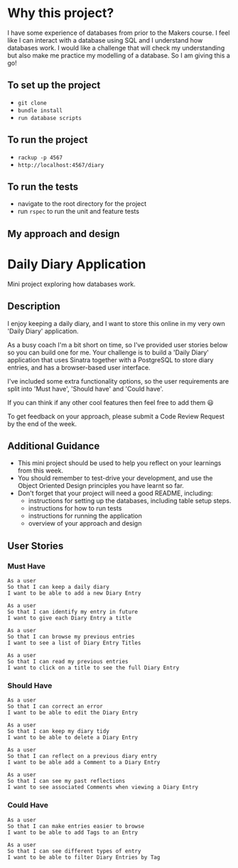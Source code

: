 # Why this project?

I have some experience of databases from prior to the Makers course. I feel like I can interact with a database using SQL and I understand how databases work. I would like a challenge that will check my understanding but also make me practice my modelling of a database. So I am giving this a go!

## To set up the project

- `git clone`
- `bundle install`
- `run database scripts`

## To run the project

- `rackup -p 4567`
- `http://localhost:4567/diary`

## To run the tests

- navigate to the root directory for the project
- run `rspec` to run the unit and feature tests

## My approach and design



# Daily Diary Application

Mini project exploring how databases work.

## Description

I enjoy keeping a daily diary, and I want to store this online in my very own 'Daily Diary' application.

As a busy coach I'm a bit short on time, so I've provided user stories below so you can build one for me. Your challenge is to build a 'Daily Diary' application that uses Sinatra together with a PostgreSQL to store diary entries, and has a browser-based user interface.

I've included some extra functionality options, so the user requirements are split into 'Must have', 'Should have'  and 'Could have'.

If you can think if any other cool features then feel free to add them 😃

To get feedback on your approach, please submit a Code Review Request by the end of the week.


## Additional Guidance

- This mini project should be used to help you reflect on your learnings from this week.
- You should remember to test-drive your development, and use the Object Oriented Design principles you have learnt so far.
- Don't forget that your project will need a good README, including:
  - instructions for setting up the databases, including table setup steps.
  - instructions for how to run tests
  - instructions for running the application
  - overview of your approach and design

## User Stories

### Must Have

```
As a user
So that I can keep a daily diary
I want to be able to add a new Diary Entry
```

```
As a user
So that I can identify my entry in future
I want to give each Diary Entry a title
```

```
As a user
So that I can browse my previous entries
I want to see a list of Diary Entry Titles
```

```
As a user
So that I can read my previous entries
I want to click on a title to see the full Diary Entry
```

### Should Have

```
As a user
So that I can correct an error
I want to be able to edit the Diary Entry
```

```
As a user
So that I can keep my diary tidy
I want to be able to delete a Diary Entry
```

```
As a user
So that I can reflect on a previous diary entry
I want to be able add a Comment to a Diary Entry
```

```
As a user
So that I can see my past reflections
I want to see associated Comments when viewing a Diary Entry
```

### Could Have

```
As a user
So that I can make entries easier to browse
I want to be able to add Tags to an Entry
```

```
As a user
So that I can see different types of entry
I want to be able to filter Diary Entries by Tag
```
